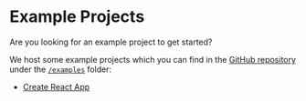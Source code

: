 # Example Projects

<p class="description">Are you looking for an example project to get started?</p>

We host some example projects which you can find in the [GitHub repository](https://github.com/oliviertassinari/react-swipeable-views) under the [`/examples`](https://github.com/oliviertassinari/react-swipeable-views/tree/master/examples) folder:
- [Create React App](https://github.com/oliviertassinari/react-swipeable-views/tree/master/examples/create-react-app)
